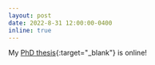```yaml
---
layout: post
date: 2022-8-31 12:00:00-0400
inline: true
---
```


My [PhD thesis](https://wangchongyang.ai/assets/pdf/PhD_Thesis_ChongyangWang_Online.pdf){:target="\_blank"} is online!